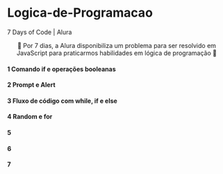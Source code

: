 # Logica-de-Programacao
7 Days of Code | Alura

<p align=center>🚀 Por 7 dias, a Alura disponibiliza um problema para ser resolvido em JavaScript para praticarmos habilidades em lógica de programação 🚀</p>

<h4>1️ Comando if e operações booleanas</h4>
<h4>2️ Prompt e Alert<h4>
<h4>3️ Fluxo de código com while, if e else<h4>
<h4>4️ Random e for<h4>
<h4>5️<h4>
<h4>6️<h4>
<h4>7️<h4>
